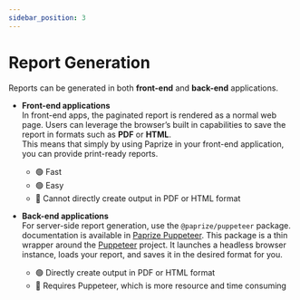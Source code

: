 ```yaml
---
sidebar_position: 3
---
```


# Report Generation

Reports can be generated in both **front-end** and **back-end** applications.

- **Front-end applications**  
  In front-end apps, the paginated report is rendered as a normal web page. Users can leverage the browser’s built in capabilities to save the report in formats such as **PDF** or **HTML**.  
  This means that simply by using Paprize in your front-end application, you can provide print-ready reports.
    - 🟢 Fast
    - 🟢 Easy
    - 🔴 Cannot directly create output in PDF or HTML format

- **Back-end applications**  
  For server-side report generation, use the `@paprize/puppeteer` package. documentation is available in [Paprize Puppeteer](/puppeteer/quick-start.md).
  This package is a thin wrapper around the [Puppeteer](https://pptr.dev) project. It launches a headless browser instance, loads your report, and saves it in the desired format for you.
    - 🟢 Directly create output in PDF or HTML format
    - 🔴 Requires Puppeteer, which is more resource and time consuming
